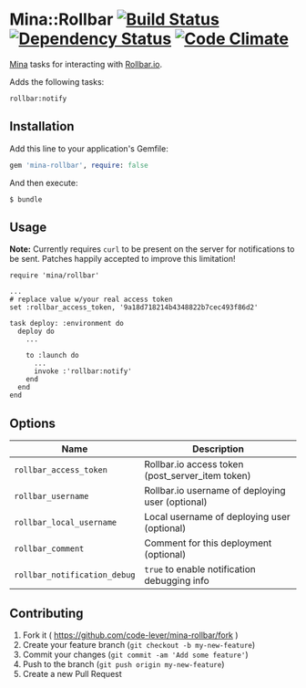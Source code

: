 # Mina::Rollbar [![Build Status](https://travis-ci.org/code-lever/mina-rollbar.png)](https://travis-ci.org/code-lever/mina-rollbar) [![Dependency Status](https://gemnasium.com/code-lever/mina-rollbar.png)](https://gemnasium.com/code-lever/mina-rollbar) [![Code Climate](https://codeclimate.com/github/code-lever/mina-rollbar.png)](https://codeclimate.com/github/code-lever/mina-rollbar)

[Mina](https://github.com/mina-deploy/mina) tasks for interacting with [Rollbar.io](http://rollbar.io).

Adds the following tasks:

    rollbar:notify

## Installation

Add this line to your application's Gemfile:

```ruby
gem 'mina-rollbar', require: false
```

And then execute:

    $ bundle

## Usage

**Note:** Currently requires `curl` to be present on the server for notifications to be sent.  Patches happily accepted to improve this limitation!

    require 'mina/rollbar'

    ...
    # replace value w/your real access token
    set :rollbar_access_token, '9a18d718214b4348822b7cec493f86d2'

    task deploy: :environment do
      deploy do
        ...

        to :launch do
          ...
          invoke :'rollbar:notify'
        end
      end
    end

## Options

| Name                         | Description                                        |
| ---------------------------- | -------------------------------------------------- |
| `rollbar_access_token`       | Rollbar.io access token (post_server_item token)   |
| `rollbar_username`           | Rollbar.io username of deploying user (optional)   |
| `rollbar_local_username`     | Local username of deploying user (optional)        |
| `rollbar_comment`            | Comment for this deployment (optional)             |
| `rollbar_notification_debug` | `true` to enable notification debugging info       |

## Contributing

1. Fork it ( https://github.com/code-lever/mina-rollbar/fork )
2. Create your feature branch (`git checkout -b my-new-feature`)
3. Commit your changes (`git commit -am 'Add some feature'`)
4. Push to the branch (`git push origin my-new-feature`)
5. Create a new Pull Request
